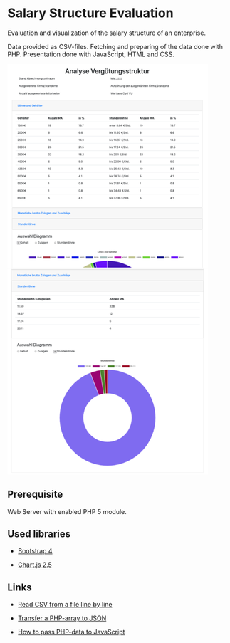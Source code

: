 # Salary Structure Evaluation

Evaluation and visualization of the salary structure of an enterprise.

Data provided as CSV-files. Fetching and preparing of the data done with PHP. Presentation done with JavaScript, HTML and CSS.


<div>
<img src="./imgs/overview.png" alt="overview" width="450" />
  &nbsp;
<img src="./imgs/detail.png" alt="detail" width="450" />
</div>

## Prerequisite

Web Server with enabled PHP 5 module.

## Used libraries

- [Bootstrap 4](https://getbootstrap.com/)

- [Chart.js 2.5](https://www.chartjs.org/)

## Links

- [Read CSV from a file line by line](https://www.php.net/manual/de/function.fgetcsv.php)

- [Transfer a PHP-array to JSON](https://www.php.net/manual/en/function.json-encode.php)

- [How to pass PHP-data to JavaScript](https://www.dyn-web.com/tutorials/php-js/scalar.php)




